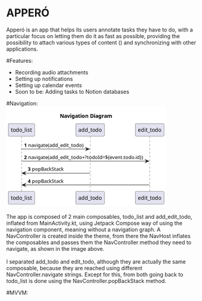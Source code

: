 # APPERÓ

Apperó is an app that helps its users annotate tasks they have to do,
with a particular focus on letting them do it as fast as possible,
providing the possibility to attach various types of content ()
and synchronizing with other applications.


#Features:
- Recording audio attachments
- Setting up notifications
- Setting up calendar events
- Soon to be: Adding tasks to Notion databases

#Navigation:
![alt text](app/Navigation-Navigation_Diagram.png)
<br></br>
The app is composed of 2 main composables, todo_list and add_edit_todo,
inflated from MainActivity.kt, using Jetpack Compose way of using the navigation component,
meaning without a navigation graph. A NavController is created inside the theme,
from there the NavHost inflates the composables and passes them 
the NavController method they need to navigate, as shown in the image above.
<br></br>
I separated add_todo and edit_todo, although they are actually the same composable,
because they are reached using different NavController.navigate strings. Except for this, from both
going back to todo_list is done using the NavController.popBackStack method.

#MVVM:





